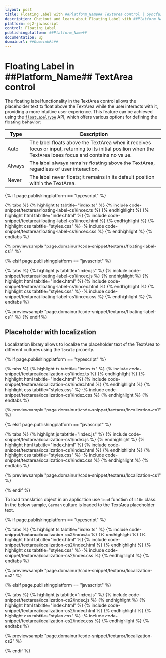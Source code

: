 ```yaml
---
layout: post
title: Floating Label with ##Platform_Name## Textarea control | Syncfusion
description: Checkout and learn about Floating Label with ##Platform_Name## Textarea control of Syncfusion Essential JS 2 and more details.
platform: ej2-javascript
control: Floating Label
publishingplatform: ##Platform_Name##
documentation: ug
domainurl: ##DomainURL##
---
```


# Floating Label in ##Platform_Name## TextArea control

The floating label functionality in the TextArea control allows the placeholder text to float above the TextArea while the user interacts with it, providing a more intuitive user experience. This feature can be achieved using the [`floatLabelType`](../api/textarea/#floatLabelType) API, which offers various options for defining the floating behavior:

| Type  | Description |
| -- | -- |
| Auto  | The label floats above the TextArea when it receives focus or input, returning to its initial position when the TextArea loses focus and contains no value. |
| Always | The label always remains floating above the TextArea, regardless of user interaction. |
| Never | The label never floats; it remains in its default position within the TextArea. |

{% if page.publishingplatform == "typescript" %}

{% tabs %}
{% highlight ts tabtitle="index.ts" %}
{% include code-snippet/textarea/floating-label-cs1/index.ts %}
{% endhighlight %}
{% highlight html tabtitle="index.html" %}
{% include code-snippet/textarea/floating-label-cs1/index.html %}
{% endhighlight %}
{% highlight css tabtitle="styles.css" %}
{% include code-snippet/textarea/floating-label-cs1/index.css %}
{% endhighlight %}
{% endtabs %}
          
{% previewsample "page.domainurl/code-snippet/textarea/floating-label-cs1" %}

{% elsif page.publishingplatform == "javascript" %}

{% tabs %}
{% highlight js tabtitle="index.js" %}
{% include code-snippet/textarea/floating-label-cs1/index.js %}
{% endhighlight %}
{% highlight html tabtitle="index.html" %}
{% include code-snippet/textarea/floating-label-cs1/index.html %}
{% endhighlight %}
{% highlight css tabtitle="styles.css" %}
{% include code-snippet/textarea/floating-label-cs1/index.css %}
{% endhighlight %}
{% endtabs %}
          
{% previewsample "page.domainurl/code-snippet/textarea/floating-label-cs1" %}
{% endif %}

## Placeholder with localization

Localization library allows to localize the placeholder text of the TextArea to different cultures using the `locale` property.

{% if page.publishingplatform == "typescript" %}

{% tabs %}
{% highlight ts tabtitle="index.ts" %}
{% include code-snippet/textarea/localization-cs1/index.ts %}
{% endhighlight %}
{% highlight html tabtitle="index.html" %}
{% include code-snippet/textarea/localization-cs1/index.html %}
{% endhighlight %}
{% highlight css tabtitle="styles.css" %}
{% include code-snippet/textarea/localization-cs1/index.css %}
{% endhighlight %}
{% endtabs %}

{% previewsample "page.domainurl/code-snippet/textarea/localization-cs1" %}

{% elsif page.publishingplatform == "javascript" %}

{% tabs %}
{% highlight js tabtitle="index.js" %}
{% include code-snippet/textarea/localization-cs1/index.js %}
{% endhighlight %}
{% highlight html tabtitle="index.html" %}
{% include code-snippet/textarea/localization-cs1/index.html %}
{% endhighlight %}
{% highlight css tabtitle="styles.css" %}
{% include code-snippet/textarea/localization-cs1/index.css %}
{% endhighlight %}
{% endtabs %}

{% previewsample "page.domainurl/code-snippet/textarea/localization-cs1" %}

{% endif %}

To load translation object in an application use `load` function of `L10n` class.
In the below sample, `German` culture is loaded to the TextArea placeholder text.

{% if page.publishingplatform == "typescript" %}

{% tabs %}
{% highlight ts tabtitle="index.ts" %}
{% include code-snippet/textarea/localization-cs2/index.ts %}
{% endhighlight %}
{% highlight html tabtitle="index.html" %}
{% include code-snippet/textarea/localization-cs2/index.html %}
{% endhighlight %}
{% highlight css tabtitle="styles.css" %}
{% include code-snippet/textarea/localization-cs2/index.css %}
{% endhighlight %}
{% endtabs %}

{% previewsample "page.domainurl/code-snippet/textarea/localization-cs2" %}

{% elsif page.publishingplatform == "javascript" %}

{% tabs %}
{% highlight js tabtitle="index.js" %}
{% include code-snippet/textarea/localization-cs2/index.js %}
{% endhighlight %}
{% highlight html tabtitle="index.html" %}
{% include code-snippet/textarea/localization-cs2/index.html %}
{% endhighlight %}
{% highlight css tabtitle="styles.css" %}
{% include code-snippet/textarea/localization-cs2/index.css %}
{% endhighlight %}
{% endtabs %}

{% previewsample "page.domainurl/code-snippet/textarea/localization-cs2" %}

{% endif %}
